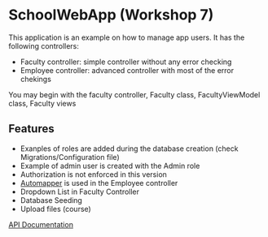 # SchoolWebApp (Workshop 7)

This application is an example on how to manage app users. It has the following controllers:
- Faculty controller: simple controller without any error checking
- Employee controller: advanced controller with most of the error chekings

You may begin with the faculty controller, Faculty class, FacultyViewModel class, Faculty views

## Features
- Exanples of roles are added during the database creation (check Migrations/Configuration file)
- Example of admin user is created with the Admin role
- Authorization is not enforced in this version
- [Automapper](http://automapper.org/) is used in the Employee controller
- Dropdown List in Faculty Controller
- Database Seeding
- Upload files (course)

[API Documentation](https://github.com/mkfares/SchoolWebApp/tree/master/SchoolWebApp/_site)

